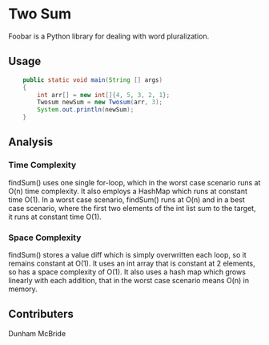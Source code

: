 # Two Sum

Foobar is a Python library for dealing with word pluralization.
## Usage

```java
    public static void main(String [] args)
    {
        int arr[] = new int[]{4, 5, 3, 2, 1};
        Twosum newSum = new Twosum(arr, 3);
        System.out.println(newSum);
    }
```

## Analysis

### Time Complexity
findSum() uses one single for-loop, which in the worst case scenario runs at O(n) time complexity. It also employs a HashMap which runs at constant time O(1). In a worst case scenario, findSum() runs at O(n) and in a best case scenario, where the first two elements of the int list sum to the target, it runs at constant time O(1).

### Space Complexity
findSum() stores a value diff which is simply overwritten each loop, so it remains constant at O(1). It uses an int array that is constant at 2 elements, so has a space complexity of O(1). It also uses a hash map which grows linearly with each addition, that in the worst case scenario means O(n) in memory. 

## Contributers
Dunham McBride

